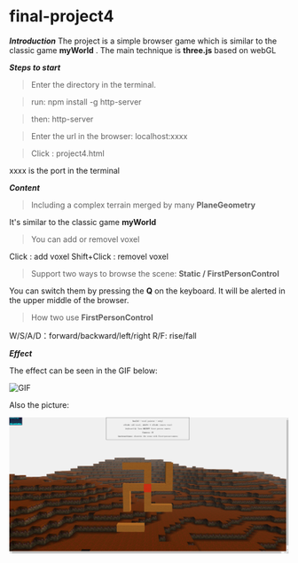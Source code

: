 final-project4
================
***Introduction***
The project is a simple browser game which is similar to the classic game **myWorld** . The main technique is **three.js** based on webGL

***Steps to start***

>Enter the directory in the terminal.

>run: npm install -g http-server

>then: http-server

>Enter the url in the browser: localhost:xxxx

>Click : project4.html

xxxx is the port in the terminal

***Content***

>Including a complex terrain merged by many **PlaneGeometry**

It's similar to the classic game **myWorld**

>You can add or removel voxel 

Click : add voxel
Shift+Click : removel voxel

>Support two ways to browse the scene: **Static / FirstPersonControl**

You can switch them by pressing the **Q** on the keyboard. It will be alerted in the upper middle of the browser.

>How two use **FirstPersonControl** 

W/S/A/D：forward/backward/left/right
R/F: rise/fall

***Effect***

The effect can be seen in the GIF below:

![GIF](textures/project4.gif)

Also the picture:

![微信图片_20200118133353](textures\微信图片_20200118133353.png)
